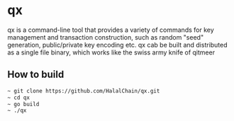 # qx
qx is a command-line tool that provides a variety of commands for key management and transaction construction, such as random "seed" generation, public/private key encoding etc. qx cab be built and distributed as a single file binary, which works like the swiss army knife of qitmeer


## How to build

```bash
~ git clone https://github.com/HalalChain/qx.git
~ cd qx
~ go build
~ ./qx
